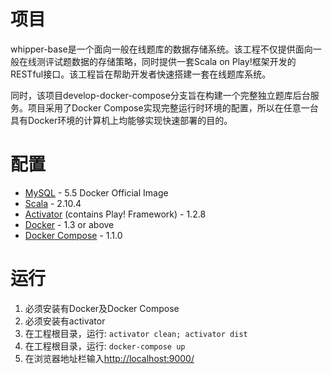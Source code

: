 项目
=================================

whipper-base是一个面向一般在线题库的数据存储系统。该工程不仅提供面向一般在线测评试题数据的存储策略，同时提供一套Scala on Play!框架开发的RESTful接口。该工程旨在帮助开发者快速搭建一套在线题库系统。

同时，该项目develop-docker-compose分支旨在构建一个完整独立题库后台服务。项目采用了Docker Compose实现完整运行时环境的配置，所以在任意一台具有Docker环境的计算机上均能够实现快速部署的目的。

配置
=================================

* [MySQL](https://registry.hub.docker.com/_/mysql/) - 5.5 Docker Official Image 
* [Scala](http://www.scala-lang.org/) - 2.10.4
* [Activator](http://www.typesafe.com/) (contains Play! Framework) - 1.2.8
* [Docker](https://www.docker.com/) - 1.3 or above
* [Docker Compose](https://docs.docker.com/compose/) - 1.1.0

运行
=================================
1. 必须安装有Docker及Docker Compose
2. 必须安装有activator
3. 在工程根目录，运行:
	`activator clean; activator dist`
4. 在工程根目录，运行:
	`docker-compose up`
5. 在浏览器地址栏输入[http://localhost:9000/](http://localhost:9000/ "wipbase is running")